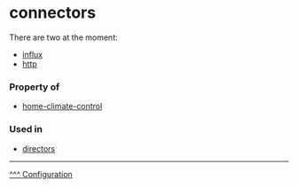connectors
==
There are two at the moment:
* [influx](./influx.md)
* [http](./http.md)

### Property of
* [home-climate-control](./home-climate-control.md)

### Used in
* [directors](./directors.md)

---
[^^^ Configuration](./index.md)
